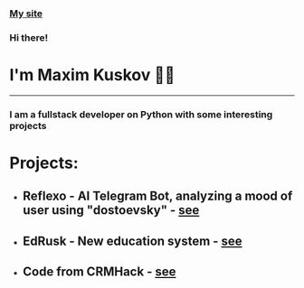 <!--### Hi there 👋-->

<!--
**Uknown-creator/Uknown-creator** is a ✨ _special_ ✨ repository because its `README.md` (this file) appears on your GitHub profile.

Here are some ideas to get you started:

- 🔭 I’m currently working on ...
- 🌱 I’m currently learning ...
- 👯 I’m looking to collaborate on ...
- 🤔 I’m looking for help with ...
- 💬 Ask me about ...
- 📫 How to reach me: ...
- 😄 Pronouns: ...
- ⚡ Fun fact: ...
-->
### [My site](https://kuskov-work.ru)
### Hi there!
# I'm Maxim Kuskov 👨‍💻

---

### I am a fullstack developer on Python with some interesting projects
# Projects:
- ## Reflexo - AI Telegram Bot, analyzing a mood of user using "dostoevsky" - [see](https://github.com/Uknown-creator/reflexo)
- ## EdRusk - New education system - [see](https://vk.com/edrusk)
- ## Code from CRMHack - [see](https://github.com/Uknown-creator/CRMHack)
